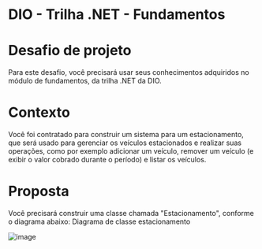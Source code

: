 # DIO - Trilha .NET - Fundamentos

# Desafio de projeto
Para este desafio, você precisará usar seus conhecimentos adquiridos no módulo de fundamentos, da trilha .NET da DIO.

# Contexto
Você foi contratado para construir um sistema para um estacionamento, que será usado para gerenciar os veículos estacionados e realizar suas operações, como por exemplo adicionar um veículo, remover um veículo (e exibir o valor cobrado durante o período) e listar os veículos.

# Proposta
Você precisará construir uma classe chamada "Estacionamento", conforme o diagrama abaixo: Diagrama de classe estacionamento

![image](https://github.com/silva-moreira/trilha-net-fundamentos-desafio/assets/110782871/531a7da4-46f0-4bdc-b33f-5eddb87a700c)
